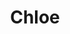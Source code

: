 ---
title: Chloe
artigo: a
picture: /images/c/Chloe.jpg
background: /images/fundos/coracao.jpg
style: style-roxo1
description: Significado do nome Chloe
full-description: Embora pareça apenas um sofisticado nome francês, a origem de Chloe é grega, e significa broto verde, folhagem ou viçosa. Em outras palavras, se refere ao que é novo, jovem, com frescor. De muita personalidade, esse nome revela uma pessoa curiosa, delicada e muito charmosa!
---